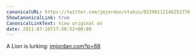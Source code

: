 ```yaml
---
canonicalURL: https://twitter.com/jmjordan/status/92290112146251776
ShowCanonicalLink: true
CanonicalLinkText: View original on
date: 2011-07-16T17:50:52+00:00
---
```

A Lion is lurking: [jmjordan.com?p=68](http://jmjordan.com?p=68)